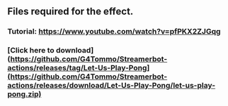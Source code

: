 ## Files required for the effect.

### Tutorial: https://www.youtube.com/watch?v=pfPKX2ZJGqg

### [Click here to download](https://github.com/G4Tommo/Streamerbot-actions/releases/tag/Let-Us-Play-Pong](https://github.com/G4Tommo/Streamerbot-actions/releases/download/Let-Us-Play-Pong/let-us-play-pong.zip)
